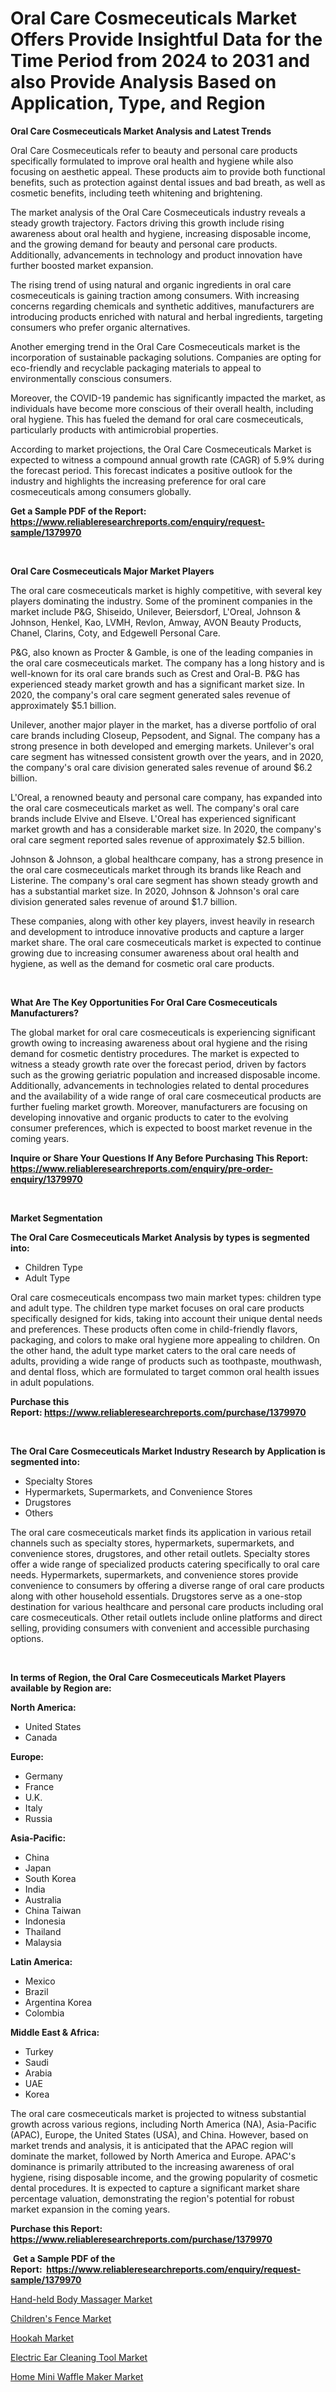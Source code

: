 <p><h1>Oral Care Cosmeceuticals Market Offers Provide Insightful Data for the Time Period from 2024 to 2031 and also Provide Analysis Based on Application, Type, and Region</h1></p><p><strong>Oral Care Cosmeceuticals Market Analysis and Latest Trends</strong></p>
<p><p>Oral Care Cosmeceuticals refer to beauty and personal care products specifically formulated to improve oral health and hygiene while also focusing on aesthetic appeal. These products aim to provide both functional benefits, such as protection against dental issues and bad breath, as well as cosmetic benefits, including teeth whitening and brightening.</p><p>The market analysis of the Oral Care Cosmeceuticals industry reveals a steady growth trajectory. Factors driving this growth include rising awareness about oral health and hygiene, increasing disposable income, and the growing demand for beauty and personal care products. Additionally, advancements in technology and product innovation have further boosted market expansion.</p><p>The rising trend of using natural and organic ingredients in oral care cosmeceuticals is gaining traction among consumers. With increasing concerns regarding chemicals and synthetic additives, manufacturers are introducing products enriched with natural and herbal ingredients, targeting consumers who prefer organic alternatives.</p><p>Another emerging trend in the Oral Care Cosmeceuticals market is the incorporation of sustainable packaging solutions. Companies are opting for eco-friendly and recyclable packaging materials to appeal to environmentally conscious consumers.</p><p>Moreover, the COVID-19 pandemic has significantly impacted the market, as individuals have become more conscious of their overall health, including oral hygiene. This has fueled the demand for oral care cosmeceuticals, particularly products with antimicrobial properties.</p><p>According to market projections, the Oral Care Cosmeceuticals Market is expected to witness a compound annual growth rate (CAGR) of 5.9% during the forecast period. This forecast indicates a positive outlook for the industry and highlights the increasing preference for oral care cosmeceuticals among consumers globally.</p></p>
<p><strong>Get a Sample PDF of the Report:&nbsp; <a href="https://www.reliableresearchreports.com/enquiry/request-sample/1379970">https://www.reliableresearchreports.com/enquiry/request-sample/1379970</a></strong></p>
<p>&nbsp;</p>
<p><strong>Oral Care Cosmeceuticals Major Market Players</strong></p>
<p><p>The oral care cosmeceuticals market is highly competitive, with several key players dominating the industry. Some of the prominent companies in the market include P&G, Shiseido, Unilever, Beiersdorf, L'Oreal, Johnson & Johnson, Henkel, Kao, LVMH, Revlon, Amway, AVON Beauty Products, Chanel, Clarins, Coty, and Edgewell Personal Care.</p><p>P&G, also known as Procter & Gamble, is one of the leading companies in the oral care cosmeceuticals market. The company has a long history and is well-known for its oral care brands such as Crest and Oral-B. P&G has experienced steady market growth and has a significant market size. In 2020, the company's oral care segment generated sales revenue of approximately $5.1 billion.</p><p>Unilever, another major player in the market, has a diverse portfolio of oral care brands including Closeup, Pepsodent, and Signal. The company has a strong presence in both developed and emerging markets. Unilever's oral care segment has witnessed consistent growth over the years, and in 2020, the company's oral care division generated sales revenue of around $6.2 billion.</p><p>L'Oreal, a renowned beauty and personal care company, has expanded into the oral care cosmeceuticals market as well. The company's oral care brands include Elvive and Elseve. L'Oreal has experienced significant market growth and has a considerable market size. In 2020, the company's oral care segment reported sales revenue of approximately $2.5 billion.</p><p>Johnson & Johnson, a global healthcare company, has a strong presence in the oral care cosmeceuticals market through its brands like Reach and Listerine. The company's oral care segment has shown steady growth and has a substantial market size. In 2020, Johnson & Johnson's oral care division generated sales revenue of around $1.7 billion.</p><p>These companies, along with other key players, invest heavily in research and development to introduce innovative products and capture a larger market share. The oral care cosmeceuticals market is expected to continue growing due to increasing consumer awareness about oral health and hygiene, as well as the demand for cosmetic oral care products.</p></p>
<p>&nbsp;</p>
<p><strong>What Are The Key Opportunities For Oral Care Cosmeceuticals Manufacturers?</strong></p>
<p><p>The global market for oral care cosmeceuticals is experiencing significant growth owing to increasing awareness about oral hygiene and the rising demand for cosmetic dentistry procedures. The market is expected to witness a steady growth rate over the forecast period, driven by factors such as the growing geriatric population and increased disposable income. Additionally, advancements in technologies related to dental procedures and the availability of a wide range of oral care cosmeceutical products are further fueling market growth. Moreover, manufacturers are focusing on developing innovative and organic products to cater to the evolving consumer preferences, which is expected to boost market revenue in the coming years.</p></p>
<p><strong>Inquire or Share Your Questions If Any Before Purchasing This Report: <a href="https://www.reliableresearchreports.com/enquiry/pre-order-enquiry/1379970">https://www.reliableresearchreports.com/enquiry/pre-order-enquiry/1379970</a></strong></p>
<p>&nbsp;</p>
<p><strong>Market Segmentation</strong></p>
<p><strong>The Oral Care Cosmeceuticals Market Analysis by types is segmented into:</strong></p>
<p><ul><li>Children Type</li><li>Adult Type</li></ul></p>
<p><p>Oral care cosmeceuticals encompass two main market types: children type and adult type. The children type market focuses on oral care products specifically designed for kids, taking into account their unique dental needs and preferences. These products often come in child-friendly flavors, packaging, and colors to make oral hygiene more appealing to children. On the other hand, the adult type market caters to the oral care needs of adults, providing a wide range of products such as toothpaste, mouthwash, and dental floss, which are formulated to target common oral health issues in adult populations.</p></p>
<p><strong>Purchase this Report:&nbsp;<a href="https://www.reliableresearchreports.com/purchase/1379970">https://www.reliableresearchreports.com/purchase/1379970</a></strong></p>
<p>&nbsp;</p>
<p><strong>The Oral Care Cosmeceuticals Market Industry Research by Application is segmented into:</strong></p>
<p><ul><li>Specialty Stores</li><li>Hypermarkets, Supermarkets, and Convenience Stores</li><li>Drugstores</li><li>Others</li></ul></p>
<p><p>The oral care cosmeceuticals market finds its application in various retail channels such as specialty stores, hypermarkets, supermarkets, and convenience stores, drugstores, and other retail outlets. Specialty stores offer a wide range of specialized products catering specifically to oral care needs. Hypermarkets, supermarkets, and convenience stores provide convenience to consumers by offering a diverse range of oral care products along with other household essentials. Drugstores serve as a one-stop destination for various healthcare and personal care products including oral care cosmeceuticals. Other retail outlets include online platforms and direct selling, providing consumers with convenient and accessible purchasing options.</p></p>
<p>&nbsp;</p>
<p><strong>In terms of Region, the Oral Care Cosmeceuticals Market Players available by Region are:</strong></p>
<p>
    <p> <strong> North America: </strong>
        <ul>
            <li>United States</li>
            <li>Canada</li>
        </ul>
        </p> 
    <p> <strong> Europe: </strong>
        <ul>
            <li>Germany</li>
            <li>France</li>
            <li>U.K.</li>
            <li>Italy</li>
            <li>Russia</li>
        </ul>
        </p> 
    <p> <strong> Asia-Pacific: </strong>
        <ul>
            <li>China</li>
            <li>Japan</li>
            <li>South Korea</li>
            <li>India</li>
            <li>Australia</li>
            <li>China Taiwan</li>
            <li>Indonesia</li>
            <li>Thailand</li>
            <li>Malaysia</li>
        </ul>
        </p> 
    <p> <strong> Latin America: </strong>
        <ul>
            <li>Mexico</li>
            <li>Brazil</li>
            <li>Argentina Korea</li>
            <li>Colombia</li>
        </ul>
        </p> 
    <p> <strong> Middle East & Africa: </strong>
        <ul>
            <li>Turkey</li>
            <li>Saudi</li>
            <li>Arabia</li>
            <li>UAE</li>
            <li>Korea</li>
        </ul>
    </p>
    </p>
<p><p>The oral care cosmeceuticals market is projected to witness substantial growth across various regions, including North America (NA), Asia-Pacific (APAC), Europe, the United States (USA), and China. However, based on market trends and analysis, it is anticipated that the APAC region will dominate the market, followed by North America and Europe. APAC's dominance is primarily attributed to the increasing awareness of oral hygiene, rising disposable income, and the growing popularity of cosmetic dental procedures. It is expected to capture a significant market share percentage valuation, demonstrating the region's potential for robust market expansion in the coming years.</p></p>
<p><strong>Purchase this Report: <a href="https://www.reliableresearchreports.com/purchase/1379970">https://www.reliableresearchreports.com/purchase/1379970</a></strong></p>
<p>&nbsp;<strong>Get a Sample PDF of the Report:&nbsp;&nbsp;<a href="https://www.reliableresearchreports.com/enquiry/request-sample/1379970">https://www.reliableresearchreports.com/enquiry/request-sample/1379970</a></strong></p>
<p><strong></strong></p>
<p><p><a href="https://github.com/lilstefpacute/Market-Research-Report-List-2/blob/main/hand-held-body-massager-market.md">Hand-held Body Massager Market</a></p><p><a href="https://github.com/Chiragrp26/Market-Research-Report-List-2/blob/main/childrens-fence-market.md">Children's Fence Market</a></p><p><a href="https://github.com/FassouRP/Market-Research-Report-List-2/blob/main/hookah-market.md">Hookah Market</a></p><p><a href="https://github.com/AKSHATREPORTPRIME/Market-Research-Report-List-2/blob/main/electric-ear-cleaning-tool-market.md">Electric Ear Cleaning Tool Market</a></p><p><a href="https://github.com/rexevange/Market-Research-Report-List-2/blob/main/home-mini-waffle-maker-market.md">Home Mini Waffle Maker Market</a></p></p>